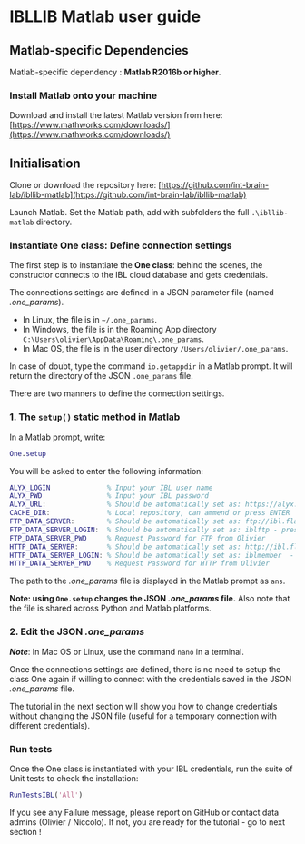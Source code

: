 # IBLLIB Matlab user guide


## Matlab-specific Dependencies

Matlab-specific dependency : **Matlab R2016b or higher**.

### Install Matlab onto your machine
Download and install the latest Matlab version from here: [https://www.mathworks.com/downloads/](https://www.mathworks.com/downloads/)



## Initialisation

Clone or download the repository here: [https://github.com/int-brain-lab/ibllib-matlab](https://github.com/int-brain-lab/ibllib-matlab)

Launch Matlab.
Set the Matlab path, add with subfolders the full `.\ibllib-matlab` directory.

### Instantiate One class: Define connection settings

The first step is to instantiate the **One class**: behind the scenes, the constructor connects to the IBL cloud database and gets credentials. 

The connections settings are defined in a JSON parameter file (named *.one_params*).
-   In Linux, the file is in `~/.one_params`.
-   In Windows, the file is in the Roaming App directory `C:\Users\olivier\AppData\Roaming\.one_params`.
-   In Mac OS, the file is in the user directory `/Users/olivier/.one_params`.

In case of doubt, type the command `io.getappdir` in a Matlab prompt. It will return the directory of the JSON `.one_params` file. 


There are two manners to define the connection settings.

### 1. The `setup()` static method in Matlab
In a Matlab prompt, write:

```matlab
One.setup
```

You will be asked to enter the following information:

```matlab
ALYX_LOGIN 				% Input your IBL user name
ALYX_PWD				% Input your IBL password
ALYX_URL:				% Should be automatically set as: https://alyx.internationalbrainlab.org - press ENTER
CACHE_DIR:				% Local repository, can ammend or press ENTER
FTP_DATA_SERVER: 		% Should be automatically set as: ftp://ibl.flatironinstitute.org - press ENTER
FTP_DATA_SERVER_LOGIN:	% Should be automatically set as: iblftp - press ENTER
FTP_DATA_SERVER_PWD		% Request Password for FTP from Olivier
HTTP_DATA_SERVER: 		% Should be automatically set as: http://ibl.flatironinstitute.org  - press ENTER 
HTTP_DATA_SERVER_LOGIN: % Should be automatically set as: iblmember  - press ENTER
HTTP_DATA_SERVER_PWD	% Request Password for HTTP from Olivier
```

The path to the *.one_params* file is displayed in the Matlab prompt as `ans`.

**Note: using `One.setup` changes the JSON *.one_params* file.** Also note that the file is shared across Python and Matlab platforms.



### 2. Edit the JSON *.one_params* 
**_Note_**: In Mac OS or Linux, use the command `nano` in a terminal.


Once the connections settings are defined, there is no need to setup the class One again if willing to connect with the credentials saved in the JSON *.one_params* file.

The tutorial in the next section will show you how to change credentials without changing the JSON file (useful for a temporary connection with different credentials).



### Run tests

Once the One class is instantiated with your IBL credentials, run the suite of Unit tests to check the installation:

```matlab
RunTestsIBL('All')

```

If you see any Failure message, please report on GitHub or contact data admins (Olivier / Niccolo).
If not, you are ready for the tutorial - go to next section !
